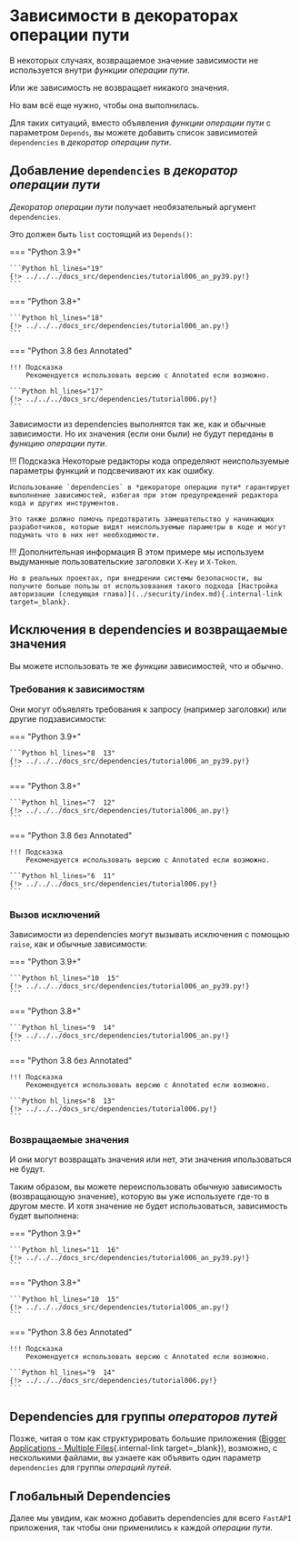 # Зависимости в декораторах операции пути

В некоторых случаях, возвращаемое значение зависимости не используется внутри *функции операции пути*.

Или же зависимость не возвращает никакого значения.

Но вам всё еще нужно, чтобы она выполнилась.

Для таких ситуаций, вместо объявления *функции операции пути* с параметром `Depends`, вы можете добавить список зависимотей `dependencies` в *декоратор операции пути*.

## Добавление `dependencies` в *декоратор операции пути*

*Декоратор операции пути* получает необязательный аргумент `dependencies`.

Это должен быть `list` состоящий из `Depends()`:

=== "Python 3.9+"

    ```Python hl_lines="19"
    {!> ../../../docs_src/dependencies/tutorial006_an_py39.py!}
    ```

=== "Python 3.8+"

    ```Python hl_lines="18"
    {!> ../../../docs_src/dependencies/tutorial006_an.py!}
    ```

=== "Python 3.8 без Annotated"

    !!! Подсказка
        Рекомендуется использовать версию с Annotated если возможно.

    ```Python hl_lines="17"
    {!> ../../../docs_src/dependencies/tutorial006.py!}
    ```

Зависимости из dependencies выполнятся так же, как и обычные зависимости. Но их значения (если они были) не будут переданы в *функцию операции пути*.

!!! Подсказка
    Некоторые редакторы кода определяют неиспользуемые параметры функций и подсвечивают их как ошибку.

    Использование `dependencies` в *декораторе операции пути* гарантирует выполнение зависимостей, избегая при этом предупреждений редактора кода и других инструментов.

    Это также должно помочь предотвратить замешательство у начинающих разработчиков, которые видят неиспользуемые параметры в коде и могут подумать что в них нет необходимости.

!!! Дополнительная информация
    В этом примере мы используем выдуманные пользовательские заголовки `X-Key` и `X-Token`.

    Но в реальных проектах, при внедрении системы безопасности, вы получите больше пользы от использоваания такого подхода [Настройка авторизации (следующая глава)](../security/index.md){.internal-link target=_blank}.

## Исключения в dependencies и возвращаемые значения

Вы можете использовать те же *функции* зависимостей, что и обычно.

### Требования к зависимостям

Они могут объявлять требования к запросу (например заголовки) или другие подзависимости:

=== "Python 3.9+"

    ```Python hl_lines="8  13"
    {!> ../../../docs_src/dependencies/tutorial006_an_py39.py!}
    ```

=== "Python 3.8+"

    ```Python hl_lines="7  12"
    {!> ../../../docs_src/dependencies/tutorial006_an.py!}
    ```

=== "Python 3.8 без Annotated"

    !!! Подсказка
        Рекомендуется использовать версию с Annotated если возможно.

    ```Python hl_lines="6  11"
    {!> ../../../docs_src/dependencies/tutorial006.py!}
    ```

### Вызов исключений

Зависимости из dependencies могут вызывать исключения с помощью `raise`, как и обычные зависимости:

=== "Python 3.9+"

    ```Python hl_lines="10  15"
    {!> ../../../docs_src/dependencies/tutorial006_an_py39.py!}
    ```

=== "Python 3.8+"

    ```Python hl_lines="9  14"
    {!> ../../../docs_src/dependencies/tutorial006_an.py!}
    ```

=== "Python 3.8 без Annotated"

    !!! Подсказка
        Рекомендуется использовать версию с Annotated если возможно.

    ```Python hl_lines="8  13"
    {!> ../../../docs_src/dependencies/tutorial006.py!}
    ```

### Возвращаемые значения

И они могут возвращать значения или нет, эти значения ипользоваться не будут.

Таким образом, вы можете переиспользовать обычную зависимость (возвращающую значение), которую вы уже используете где-то в другом месте. И хотя значение не будет использоваться, зависимость будет выполнена:

=== "Python 3.9+"

    ```Python hl_lines="11  16"
    {!> ../../../docs_src/dependencies/tutorial006_an_py39.py!}
    ```

=== "Python 3.8+"

    ```Python hl_lines="10  15"
    {!> ../../../docs_src/dependencies/tutorial006_an.py!}
    ```

=== "Python 3.8 без Annotated"

    !!! Подсказка
        Рекомендуется использовать версию с Annotated если возможно.

    ```Python hl_lines="9  14"
    {!> ../../../docs_src/dependencies/tutorial006.py!}
    ```

## Dependencies для группы *операторов путей*

Позже, читая о том как структурировать большие приложения ([Bigger Applications - Multiple Files](../../tutorial/bigger-applications.md){.internal-link target=_blank}), возможно, с несколькими файлами, вы узнаете как объявить один параметр `dependencies` для группы *операций путей*.

## Глобальный Dependencies

Далее мы увидим, как можно добавить dependencies для всего `FastAPI` приложения, так чтобы они применились к каждой *операции пути*.
